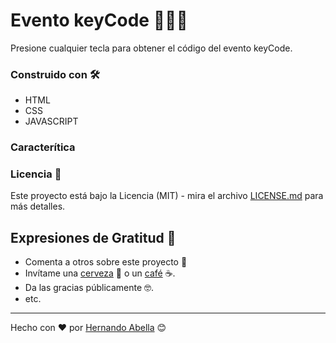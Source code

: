 # Evento keyCode 🎊😎✨ 

Presione cualquier tecla para obtener el código del evento keyCode.

### Construido con 🛠️

* HTML
* CSS
* JAVASCRIPT

### Caracterítica



### Licencia 📄

Este proyecto está bajo la Licencia (MIT) - mira el archivo [LICENSE.md](LICENSE.md) para más detalles.

## Expresiones de Gratitud 🎁

* Comenta a otros sobre este proyecto 📢
* Invítame una [cerveza](https://paypal.me/haoficial) 🍺 o un [café](https://buymeacoffee.com/hernandoabella) ☕. 
* Da las gracias públicamente 🤓.
* etc.

---
Hecho con ❤️ por [Hernando Abella](https://github.com/hernandoabella) 😊
